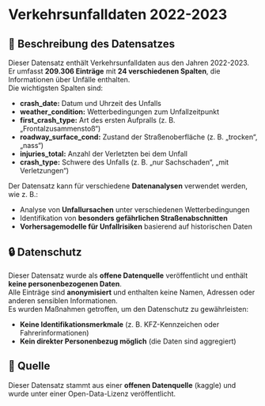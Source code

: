 # Verkehrsunfalldaten 2022-2023

## 📂 Beschreibung des Datensatzes
Dieser Datensatz enthält Verkehrsunfalldaten aus den Jahren 2022-2023.  
Er umfasst **209.306 Einträge** mit **24 verschiedenen Spalten**, die Informationen über Unfälle enthalten.  
Die wichtigsten Spalten sind:
- **crash_date:** Datum und Uhrzeit des Unfalls
- **weather_condition:** Wetterbedingungen zum Unfallzeitpunkt
- **first_crash_type:** Art des ersten Aufpralls (z. B. „Frontalzusammenstoß“)
- **roadway_surface_cond:** Zustand der Straßenoberfläche (z. B. „trocken“, „nass“)
- **injuries_total:** Anzahl der Verletzten bei dem Unfall
- **crash_type:** Schwere des Unfalls (z. B. „nur Sachschaden“, „mit Verletzungen“)  

Der Datensatz kann für verschiedene **Datenanalysen** verwendet werden, wie z. B.:  
- Analyse von **Unfallursachen** unter verschiedenen Wetterbedingungen  
- Identifikation von **besonders gefährlichen Straßenabschnitten**  
- **Vorhersagemodelle für Unfallrisiken** basierend auf historischen Daten  

## 🔒 Datenschutz
Dieser Datensatz wurde als **offene Datenquelle** veröffentlicht und enthält **keine personenbezogenen Daten**.  
Alle Einträge sind **anonymisiert** und enthalten keine Namen, Adressen oder anderen sensiblen Informationen.  
Es wurden Maßnahmen getroffen, um den Datenschutz zu gewährleisten:
- **Keine Identifikationsmerkmale** (z. B. KFZ-Kennzeichen oder Fahrerinformationen)  
- **Kein direkter Personenbezug möglich** (die Daten sind aggregiert)  
  

## 📌 Quelle
Dieser Datensatz stammt aus einer **offenen Datenquelle** (kaggle) und wurde unter einer Open-Data-Lizenz veröffentlicht.  




